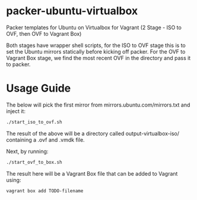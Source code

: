 packer-ubuntu-virtualbox
========================

Packer templates for Ubuntu on Virtualbox for Vagrant (2 Stage - ISO to OVF, then OVF to Vagrant Box)

Both stages have wrapper shell scripts, for the ISO to OVF stage this is to set the Ubuntu mirrors statically
before kicking off packer. For the OVF to Vagrant Box stage, we find the most recent OVF in the directory
and pass it to packer.

# Usage Guide

The below will pick the first mirror from mirrors.ubuntu.com/mirrors.txt and inject it:

```bash
./start_iso_to_ovf.sh
```

The result of the above will be a directory called output-virtualbox-iso/ containing a .ovf and .vmdk file.

Next, by running:

```bash
./start_ovf_to_box.sh
```

The result here will be a Vagrant Box file that can be added to Vagrant using:

```bash
vagrant box add TODO-filename
